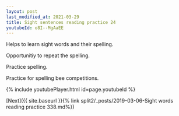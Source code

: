```yaml
---
layout: post
last_modified_at: 2021-03-29
title: Sight sentences reading practice 24
youtubeId: o8I--MgAaEE
---
```

 
 
Helps to learn sight words and their spelling.

Opportunitiy to repeat the spelling. 

Practice spelling. 
 
Practice for spelling bee competitions. 
 
{% include youtubePlayer.html id=page.youtubeId %}
 
 

[Next]({{ site.baseurl }}{% link  split2/_posts/2019-03-06-Sight words reading practice 338.md%})
 
